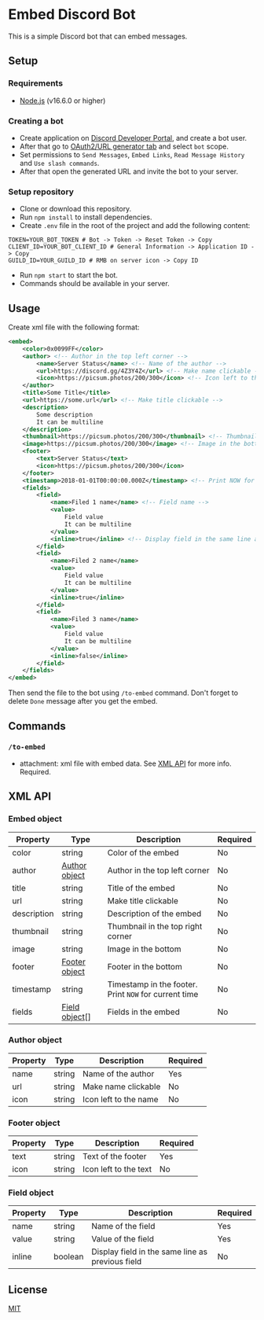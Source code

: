 # Embed Discord Bot

This is a simple Discord bot that can embed messages.

## Setup

### Requirements

- [Node.js](https://nodejs.org/en/) (v16.6.0 or higher)

### Creating a bot

- Create application on [Discord Developer Portal](https://discordapp.com/developers/applications/me),
  and create a bot user.
- After that go
  to [OAuth2/URL generator tab](https://discord.com/developers/applications/1080887766851793026/oauth2/url-generator)
  and select `bot` scope.
- Set permissions to `Send Messages`, `Embed Links`, `Read Message History` and `Use slash commands`.
- After that open the generated URL and invite the bot to your server.

### Setup repository

- Clone or download this repository.
- Run `npm install` to install dependencies.
- Create `.env` file in the root of the project and add the following content:

```env
TOKEN=YOUR_BOT_TOKEN # Bot -> Token -> Reset Token -> Copy
CLIENT_ID=YOUR_BOT_CLIENT_ID # General Information -> Application ID -> Copy
GUILD_ID=YOUR_GUILD_ID # RMB on server icon -> Copy ID
```

- Run `npm start` to start the bot.
- Commands should be available in your server.

## Usage

Create xml file with the following format:

```xml
<embed>
    <color>0x0099FF</color>
    <author> <!-- Author in the top left corner -->
        <name>Server Status</name> <!-- Name of the author -->
        <url>https://discord.gg/4Z3Y4Z</url> <!-- Make name clickable -->
        <icon>https://picsum.photos/200/300</icon> <!-- Icon left to the name -->
    </author>
    <title>Some Title</title>
    <url>https://some.url</url> <!-- Make title clickable -->
    <description>
        Some description
        It can be multiline
    </description>
    <thumbnail>https://picsum.photos/200/300</thumbnail> <!-- Thumbnail in the top right corner -->
    <image>https://picsum.photos/200/300</image> <!-- Image in the bottom -->
    <footer>
        <text>Server Status</text>
        <icon>https://picsum.photos/200/300</icon>
    </footer>
    <timestamp>2018-01-01T00:00:00.000Z</timestamp> <!-- Print NOW for current time -->
    <fields>
        <field>
            <name>Filed 1 name</name> <!-- Field name -->
            <value>
                Field value
                It can be multiline
            </value>
            <inline>true</inline> <!-- Display field in the same line as previous field -->
        </field>
        <field>
            <name>Filed 2 name</name>
            <value>
                Field value
                It can be multiline
            </value>
            <inline>true</inline>
        </field>
        <field>
            <name>Filed 3 name</name>
            <value>
                Field value
                It can be multiline
            </value>
            <inline>false</inline>
        </field>
    </fields>
</embed>
```

Then send the file to the bot using `/to-embed` command.
Don't forget to delete `Done` message after you get the embed.

## Commands

### `/to-embed` 
 - attachment: xml file with embed data. See [XML API](#xml-api) for more info. Required.

## XML API

### Embed object
| Property | Type | Description | Required |
| --- | --- | --- | --- |
| color | string | Color of the embed | No |
| author | [Author object](#author-object) | Author in the top left corner | No |
| title | string | Title of the embed | No |
| url | string | Make title clickable | No |
| description | string | Description of the embed | No |
| thumbnail | string | Thumbnail in the top right corner | No |
| image | string | Image in the bottom | No |
| footer | [Footer object](#footer-object) | Footer in the bottom | No |
| timestamp | string | Timestamp in the footer. Print `NOW` for current time | No |
| fields | [Field object](#field-object)[] | Fields in the embed | No |

### Author object
| Property | Type | Description | Required |
| --- | --- | --- | --- |
| name | string | Name of the author | Yes |
| url | string | Make name clickable | No |
| icon | string | Icon left to the name | No |

### Footer object
| Property | Type | Description | Required |
| --- | --- | --- | --- |
| text | string | Text of the footer | Yes |
| icon | string | Icon left to the text | No |

### Field object
| Property | Type | Description | Required |
| --- | --- | --- | --- |
| name | string | Name of the field | Yes |
| value | string | Value of the field | Yes |
| inline | boolean | Display field in the same line as previous field | No |

## License

[MIT](LICENSE)